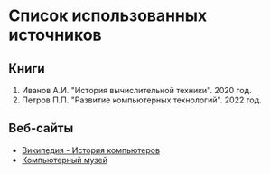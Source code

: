 # Список использованных источников

## Книги
1. Иванов А.И. "История вычислительной техники". 2020 год.
2. Петров П.П. "Развитие компьютерных технологий". 2022 год.

## Веб-сайты
- [Википедия - История компьютеров](https://en.wikipedia.org/wiki/History_of_personal_computers)
- [Компьютерный музей](https://computer-museum.ru)
